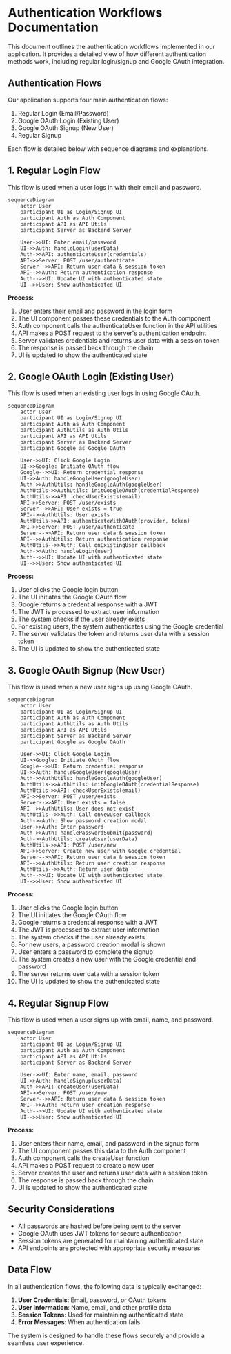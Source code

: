 # Authentication Workflows Documentation

This document outlines the authentication workflows implemented in our application. It provides a detailed view of how different authentication methods work, including regular login/signup and Google OAuth integration.

## Authentication Flows

Our application supports four main authentication flows:

1. Regular Login (Email/Password)
2. Google OAuth Login (Existing User)
3. Google OAuth Signup (New User)
4. Regular Signup

Each flow is detailed below with sequence diagrams and explanations.

## 1. Regular Login Flow

This flow is used when a user logs in with their email and password.

```mermaid
sequenceDiagram
    actor User
    participant UI as Login/Signup UI
    participant Auth as Auth Component
    participant API as API Utils
    participant Server as Backend Server

    User->>UI: Enter email/password
    UI->>Auth: handleLogin(userData)
    Auth->>API: authenticateUser(credentials)
    API->>Server: POST /user/authenticate
    Server-->>API: Return user data & session token
    API-->>Auth: Return authentication response
    Auth-->>UI: Update UI with authenticated state
    UI-->>User: Show authenticated UI
```

**Process:**

1. User enters their email and password in the login form
2. The UI component passes these credentials to the Auth component
3. Auth component calls the authenticateUser function in the API utilities
4. API makes a POST request to the server's authentication endpoint
5. Server validates credentials and returns user data with a session token
6. The response is passed back through the chain
7. UI is updated to show the authenticated state

## 2. Google OAuth Login (Existing User)

This flow is used when an existing user logs in using Google OAuth.

```mermaid
sequenceDiagram
    actor User
    participant UI as Login/Signup UI
    participant Auth as Auth Component
    participant AuthUtils as Auth Utils
    participant API as API Utils
    participant Server as Backend Server
    participant Google as Google OAuth

    User->>UI: Click Google Login
    UI->>Google: Initiate OAuth flow
    Google-->>UI: Return credential response
    UI->>Auth: handleGoogleUser(googleUser)
    Auth->>AuthUtils: handleGoogleAuth(googleUser)
    AuthUtils->>AuthUtils: initGoogleOAuth(credentialResponse)
    AuthUtils->>API: checkUserExists(email)
    API->>Server: POST /user/exists
    Server-->>API: User exists = true
    API-->>AuthUtils: User exists
    AuthUtils->>API: authenticateWithOAuth(provider, token)
    API->>Server: POST /user/authenticate
    Server-->>API: Return user data & session token
    API-->>AuthUtils: Return authentication response
    AuthUtils-->>Auth: Call onExistingUser callback
    Auth->>Auth: handleLogin(user)
    Auth-->>UI: Update UI with authenticated state
    UI-->>User: Show authenticated UI
```

**Process:**

1. User clicks the Google login button
2. The UI initiates the Google OAuth flow
3. Google returns a credential response with a JWT
4. The JWT is processed to extract user information
5. The system checks if the user already exists
6. For existing users, the system authenticates using the Google credential
7. The server validates the token and returns user data with a session token
8. The UI is updated to show the authenticated state

## 3. Google OAuth Signup (New User)

This flow is used when a new user signs up using Google OAuth.

```mermaid
sequenceDiagram
    actor User
    participant UI as Login/Signup UI
    participant Auth as Auth Component
    participant AuthUtils as Auth Utils
    participant API as API Utils
    participant Server as Backend Server
    participant Google as Google OAuth

    User->>UI: Click Google Login
    UI->>Google: Initiate OAuth flow
    Google-->>UI: Return credential response
    UI->>Auth: handleGoogleUser(googleUser)
    Auth->>AuthUtils: handleGoogleAuth(googleUser)
    AuthUtils->>AuthUtils: initGoogleOAuth(credentialResponse)
    AuthUtils->>API: checkUserExists(email)
    API->>Server: POST /user/exists
    Server-->>API: User exists = false
    API-->>AuthUtils: User does not exist
    AuthUtils-->>Auth: Call onNewUser callback
    Auth->>Auth: Show password creation modal
    User->>Auth: Enter password
    Auth->>Auth: handlePasswordSubmit(password)
    Auth->>AuthUtils: createUser(userData)
    AuthUtils->>API: POST /user/new
    API->>Server: Create new user with Google credential
    Server-->>API: Return user data & session token
    API-->>AuthUtils: Return user creation response
    AuthUtils-->>Auth: Return user data
    Auth-->>UI: Update UI with authenticated state
    UI-->>User: Show authenticated UI
```

**Process:**

1. User clicks the Google login button
2. The UI initiates the Google OAuth flow
3. Google returns a credential response with a JWT
4. The JWT is processed to extract user information
5. The system checks if the user already exists
6. For new users, a password creation modal is shown
7. User enters a password to complete the signup
8. The system creates a new user with the Google credential and password
9. The server returns user data with a session token
10. The UI is updated to show the authenticated state

## 4. Regular Signup Flow

This flow is used when a user signs up with email, name, and password.

```mermaid
sequenceDiagram
    actor User
    participant UI as Login/Signup UI
    participant Auth as Auth Component
    participant API as API Utils
    participant Server as Backend Server

    User->>UI: Enter name, email, password
    UI->>Auth: handleSignup(userData)
    Auth->>API: createUser(userData)
    API->>Server: POST /user/new
    Server-->>API: Return user data & session token
    API-->>Auth: Return user creation response
    Auth-->>UI: Update UI with authenticated state
    UI-->>User: Show authenticated UI
```

**Process:**

1. User enters their name, email, and password in the signup form
2. The UI component passes this data to the Auth component
3. Auth component calls the createUser function
4. API makes a POST request to create a new user
5. Server creates the user and returns user data with a session token
6. The response is passed back through the chain
7. UI is updated to show the authenticated state

## Security Considerations

- All passwords are hashed before being sent to the server
- Google OAuth uses JWT tokens for secure authentication
- Session tokens are generated for maintaining authenticated state
- API endpoints are protected with appropriate security measures

## Data Flow

In all authentication flows, the following data is typically exchanged:

1. **User Credentials**: Email, password, or OAuth tokens
2. **User Information**: Name, email, and other profile data
3. **Session Tokens**: Used for maintaining authenticated state
4. **Error Messages**: When authentication fails

The system is designed to handle these flows securely and provide a seamless user experience.

